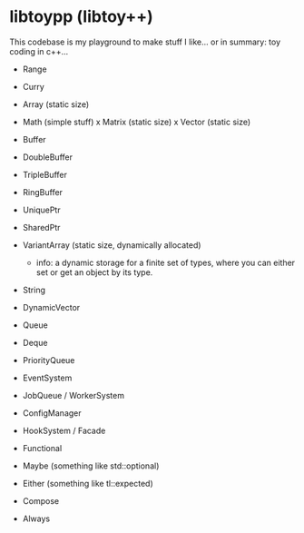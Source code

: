 # libtoypp (libtoy++)

This codebase is my playground to make stuff I like... or in summary: toy coding in c++...

 + Range
 + Curry

 + Array (static size)

 + Math (simple stuff)
 x Matrix (static size)
 x Vector (static size)

 - Buffer
 - DoubleBuffer
 - TripleBuffer
 - RingBuffer

 - UniquePtr
 - SharedPtr

 - VariantArray (static size, dynamically allocated)
   - info: a dynamic storage for a finite set of types,
           where you can either set or get an object by its type.

 - String
 - DynamicVector

 - Queue
 - Deque
 - PriorityQueue

 - EventSystem
 - JobQueue / WorkerSystem
 - ConfigManager
 - HookSystem / Facade

 - Functional
  - Maybe (something like std::optional)
  - Either (something like tl::expected)
  - Compose
  - Always

